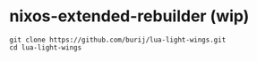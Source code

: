 # nixos-extended-rebuilder (wip)

```
git clone https://github.com/burij/lua-light-wings.git
cd lua-light-wings
```
